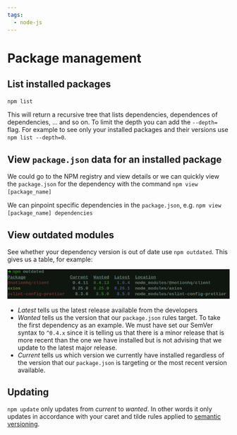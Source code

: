```yaml
---
tags:
  - node-js
---
```


# Package management

## List installed packages

```bash
npm list
```

This will return a recursive tree that lists dependencies, dependences of
dependencies, ... and so on. To limit the depth you can add the `--depth=` flag.
For example to see only your installed packages and their versions use
`npm list --depth=0`.

## View `package.json` data for an installed package

We could go to the NPM registry and view details or we can quickly view the
`package.json` for the dependency with the command `npm view [package_name]`

We can pinpoint specific dependencies in the `package.json`, e.g.
`npm view [package_name] dependencies `

## View outdated modules

See whether your dependency version is out of date use `npm outdated`. This
gives us a table, for example:

![Pasted image 20220411082627.png](static/Pasted_image_20220411082627.png)

- _Latest_ tells us the latest release available from the developers
- _Wanted_ tells us the version that our `package.json` rules target. To take
  the first dependency as an example. We must have set our SemVer syntax to
  `^0.4.x` since it is telling us that there is a minor release that is more
  recent than the one we have installed but is not advising that we update to
  the latest major release.
- _Current_ tells us which version we currently have installed regardless of the
  version that our `package.json` is targeting or the most recent version
  available.

## Updating

`npm update` only updates from _current_ to _wanted_. In other words it only
updates in accordance with your caret and tilde rules applied to
[semantic versioning](Semantic_versioning.md).
